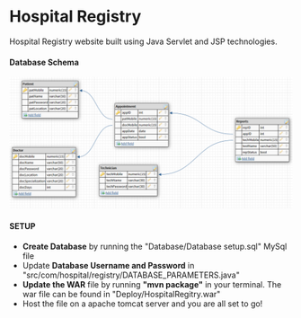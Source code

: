<h1> Hospital Registry </h1>
Hospital Registry website built using Java Servlet and JSP technologies.

<h4>Database Schema</h4>
<img src="Database/Schema.png">

<h4>SETUP</h4>

*  <b>Create Database</b> by running the "Database/Database setup.sql" MySql file 
*  Update <b>Database Username and Password</b> in "src/com/hospital/registry/DATABASE_PARAMETERS.java"
*  <b>Update the WAR</b> file by running <b>"mvn package"</b> in your terminal. The war file can be found in "Deploy/HospitalRegitry.war"
*  Host the file on a apache tomcat server and you are all set to go!
